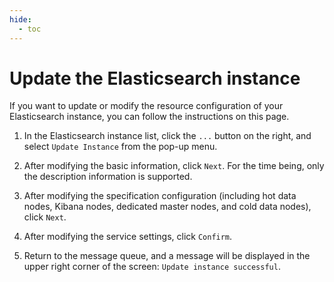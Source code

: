 ```yaml
---
hide:
  - toc
---
```


# Update the Elasticsearch instance

If you want to update or modify the resource configuration of your Elasticsearch instance, you can follow the instructions on this page.

1. In the Elasticsearch instance list, click the `...` button on the right, and select `Update Instance` from the pop-up menu.

    <!--screenshot-->

2. After modifying the basic information, click `Next`. For the time being, only the description information is supported.

    <!--screenshot-->

3. After modifying the specification configuration (including hot data nodes, Kibana nodes, dedicated master nodes, and cold data nodes), click `Next`.

    <!--screenshot-->

4. After modifying the service settings, click `Confirm`.

    <!--screenshot-->

5. Return to the message queue, and a message will be displayed in the upper right corner of the screen: `Update instance successful`.

    <!--screenshot-->